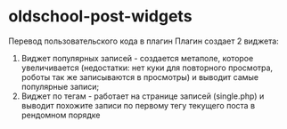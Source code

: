 # oldschool-post-widgets
Перевод пользовательского кода в плагин
Плагин создает 2 виджета:
1. Виджет популярных записей - создается метаполе, которое увеличивается (недостатки: нет куки для повторного просмотра, роботы так же записываются в просмотры) и выводит самые популярные записи;
2. Виджет по тегам - работает на странице записей (single.php) и выводит похожите записи по первому тегу текущего поста в рендомном порядке
